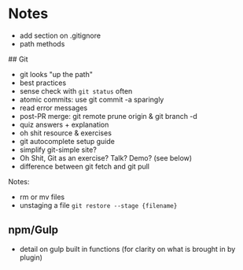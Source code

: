 # Notes
- add section on .gitignore
- path methods

## Git
- git looks "up the path"
- best practices
- sense check with `git status` often
- atomic commits: use git commit -a sparingly
- read error messages
- post-PR merge: git remote prune origin & git branch -d
- quiz answers + explanation
- oh shit resource & exercises
- git autocomplete setup guide
- simplify git-simple site?
- Oh Shit, Git as an exercise? Talk? Demo? (see below)
- difference between git fetch and git pull

Notes:
- rm or mv files
- unstaging a file `git restore --stage {filename}`


## npm/Gulp

- detail on gulp built in functions (for clarity on what is brought in by plugin)